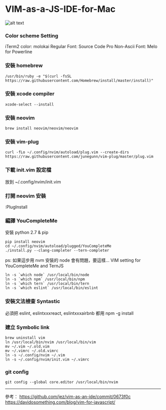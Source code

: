 # VIM-as-a-JS-IDE-for-Mac

![alt text](https://photos-4.dropbox.com/t/2/AADmwZvmPsK5HKB2eqjMXGqNny_lTdMVg9CGGKZXsag_wA/12/20097932/jpeg/32x32/3/1455523200/0/2/Screen%20Shot%202016-02-15%20at%2011.32.23%20AM.jpg/ELXuhg8YozIgBygH/-Ff_fFEB2LAzq9zAiikFByMmD382tnJz03a-nmePk2A?size_mode=3&size=1600x1200 "sceenshot")

### Color scheme Setting
iTerm2 
color: molokai
Regular Font: Source Code Pro
Non-Ascii Font: Melo for Powerline

### 安裝 homebrew
```
/usr/bin/ruby -e "$(curl -fsSL https://raw.githubusercontent.com/Homebrew/install/master/install)"
```

### 安裝 xcode compiler
```
xcode-select --install
```

### 安裝 neovim
```
brew install neovim/neovim/neovim
```

### 安裝 vim-plug
```
curl -fLo ~/.config/nvim/autoload/plug.vim --create-dirs https://raw.githubusercontent.com/junegunn/vim-plug/master/plug.vim
```

### 下載 init.vim 設定檔
放到 ~/.config/nvim/init.vim

### 打開 neovim 安裝
:PlugInstall

### 編譯 YouCompleteMe
安裝 python 2.7 & pip
```
pip install neovim
cd ~/.config/nvim/autoload/plugged/YouCompleteMe
./install.py --clang-completer --tern-completer
```

ps: 如果這步用 nvm 安裝的 node 會有問題，要這樣...
VIM setting for YouCompleteMe and TernJS
```
ln -s `which node` /usr/local/bin/node
ln -s `which npm` /usr/local/bin/npm
ln -s `which tern` /usr/local/bin/tern
ln -s `which eslint` /usr/local/bin/eslint
```

### 安裝文法檢查 Syntastic
必須把 eslint, eslintxxxreact, eslintxxxairbnb 都用 npm -g install

### 建立 Symbolic link
```
brew uninstall vim
ln /usr/local/bin/nvim /usr/local/bin/vim
mv ~/.vim ~/.old.vim
mv ~/.vimrc ~/.old.vimrc
ln -s ~/.config/nvim ~/.vim
ln -s ~/.config/nvim/init.vim ~/.vimrc
```

### git config
```
git config --global core.editor /usr/local/bin/nvim
```

---
參考：
https://github.com/jez/vim-as-an-ide/commit/0673f0c
https://davidosomething.com/blog/vim-for-javascript/
